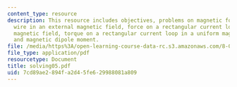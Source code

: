 ```yaml
---
content_type: resource
description: This resource includes objectives, problems on magnetic force on a straight
  wire in an external magnetic field, force on a rectangular current loop in a uniform
  magnetic field, torque on a rectangular current loop in a uniform magnetic field
  and magnetic dipole moment.
file: /media/https%3A/open-learning-course-data-rc.s3.amazonaws.com/8-02t-electricity-and-magnetism-spring-2005/7cd89ae2894fa2d45fe629988081a809_solving05.pdf
file_type: application/pdf
resourcetype: Document
title: solving05.pdf
uid: 7cd89ae2-894f-a2d4-5fe6-29988081a809
---
```

